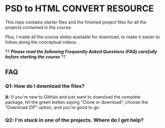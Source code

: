 # PSD to HTML CONVERT RESOURCE

This repo contains starter files and the finished project files for all the projects contained in the course.

Plus, I made all the course slides available for download, to make it easier to follow along the conceptual videos.

?? ***Please read the following Frequently Asked Questions (FAQ) carefully before starting the course*** ??

## FAQ

### Q1: How do I download the files?

**A:** If you're new to GitHub and just want to download the complete package, hit the green button saying "Clone or download", choose the "Download ZIP" option, and you're good to go.

### Q2: I'm stuck in one of the projects. Where do I get help?